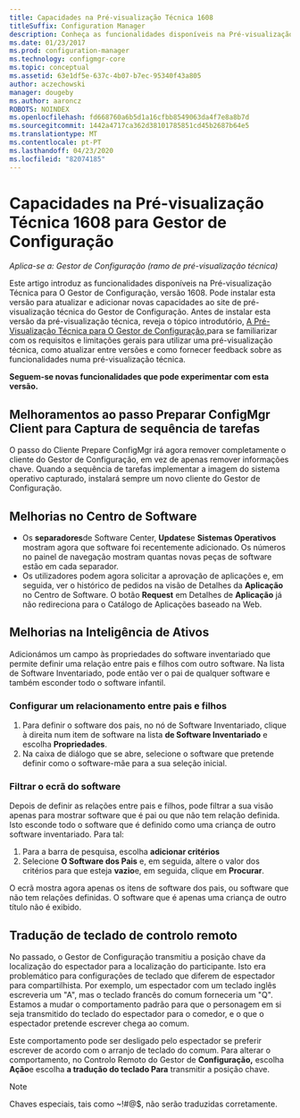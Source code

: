 ```yaml
---
title: Capacidades na Pré-visualização Técnica 1608
titleSuffix: Configuration Manager
description: Conheça as funcionalidades disponíveis na Pré-visualização Técnica para O Gestor de Configuração, versão 1608.
ms.date: 01/23/2017
ms.prod: configuration-manager
ms.technology: configmgr-core
ms.topic: conceptual
ms.assetid: 63e1df5e-637c-4b07-b7ec-95340f43a805
author: aczechowski
manager: dougeby
ms.author: aaroncz
ROBOTS: NOINDEX
ms.openlocfilehash: fd668760a6b5d1a16cfbb8549063da4f7e8a8b7d
ms.sourcegitcommit: 1442a4717ca362d38101785851cd45b2687b64e5
ms.translationtype: MT
ms.contentlocale: pt-PT
ms.lasthandoff: 04/23/2020
ms.locfileid: "82074185"
---
```

# <a name="capabilities-in-technical-preview-1608-for-configuration-manager"></a>Capacidades na Pré-visualização Técnica 1608 para Gestor de Configuração

*Aplica-se a: Gestor de Configuração (ramo de pré-visualização técnica)*

Este artigo introduz as funcionalidades disponíveis na Pré-visualização Técnica para O Gestor de Configuração, versão 1608. Pode instalar esta versão para atualizar e adicionar novas capacidades ao site de pré-visualização técnica do Gestor de Configuração.      Antes de instalar esta versão da pré-visualização técnica, reveja o tópico introdutório, [A Pré-Visualização Técnica para O Gestor de Configuração,](../../core/get-started/technical-preview.md)para se familiarizar com os requisitos e limitações gerais para utilizar uma pré-visualização técnica, como atualizar entre versões e como fornecer feedback sobre as funcionalidades numa pré-visualização técnica.    


**Seguem-se novas funcionalidades que pode experimentar com esta versão.**  




##  <a name="improvements-to-the-prepare-configmgr-client-for-capture-task-sequence-step"></a>Melhoramentos ao passo Preparar ConfigMgr Client para Captura de sequência de tarefas  
O passo do Cliente Prepare ConfigMgr irá agora remover completamente o cliente do Gestor de Configuração, em vez de apenas remover informações chave. Quando a sequência de tarefas implementar a imagem do sistema operativo capturado, instalará sempre um novo cliente do Gestor de Configuração.  


## <a name="improvements-to-software-center"></a>Melhorias no Centro de Software
* Os **separadores**de Software Center, **Updates**e **Sistemas Operativos** mostram agora que software foi recentemente adicionado. Os números no painel de navegação mostram quantas novas peças de software estão em cada separador.
* Os utilizadores podem agora solicitar a aprovação de aplicações e, em seguida, ver o histórico de pedidos na visão de Detalhes da **Aplicação** no Centro de Software. O botão **Request** em Detalhes de **Aplicação** já não redireciona para o Catálogo de Aplicações baseado na Web.

## <a name="improvements-to-asset-intelligence"></a>Melhorias na Inteligência de Ativos
Adicionámos um campo às propriedades do software inventariado que permite definir uma relação entre pais e filhos com outro software. Na lista de Software Inventariado, pode então ver o pai de qualquer software e também esconder todo o software infantil.

### <a name="configure-a-parent-to-child-relationship"></a>Configurar um relacionamento entre pais e filhos
  1. Para definir o software dos pais, no nó de Software Inventariado, clique à direita num item de software na lista **de Software Inventariado** e escolha **Propriedades**.
  2. Na caixa de diálogo que se abre, selecione o software que pretende definir como o software-mãe para a sua seleção inicial.

### <a name="filter-the-software-display"></a>Filtrar o ecrã do software
Depois de definir as relações entre pais e filhos, pode filtrar a sua visão apenas para mostrar software que é pai ou que não tem relação definida. Isto esconde todo o software que é definido como uma criança de outro software inventariado. Para tal:
   1. Para a barra de pesquisa, escolha **adicionar critérios**
   2. Selecione **O Software dos Pais** e, em seguida, altere o valor dos critérios para que esteja **vazio**e, em seguida, clique em **Procurar**.

O ecrã mostra agora apenas os itens de software dos pais, ou software que não tem relações definidas. O software que é apenas uma criança de outro título não é exibido.

## <a name="remote-control-keyboard-translation"></a>Tradução de teclado de controlo remoto
No passado, o Gestor de Configuração transmitiu a posição chave da localização do espectador para a localização do participante. Isto era problemático para configurações de teclado que diferem de espectador para compartilhista. Por exemplo, um espectador com um teclado inglês escreveria um "A", mas o teclado francês do comum forneceria um "Q". Estamos a mudar o comportamento padrão para que o personagem em si seja transmitido do teclado do espectador para o comedor, e o que o espectador pretende escrever chega ao comum.

Este comportamento pode ser desligado pelo espectador se preferir escrever de acordo com o arranjo de teclado do comum. Para alterar o comportamento, no Controlo Remoto do Gestor de **Configuração,** escolha **Ação**e escolha **a tradução do teclado Para** transmitir a posição chave.

> [!NOTE]
>
> Chaves especiais, tais como ~!#@$, não serão traduzidas corretamente.
